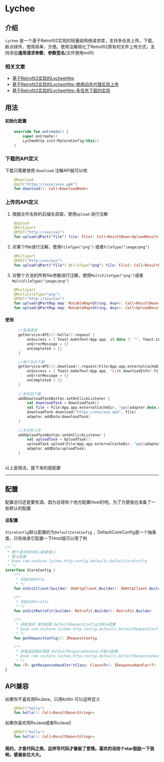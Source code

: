# Lychee
## 介绍
`Lychee` 是一个基于Retrofit2实现的轻量级网络请求库，支持多任务上传，下载，断点续传，使用简单，方便。使用注解简化了Retrofit2原有的文件上传方式，支持添加**通用请求参数**，**参数签名**(文件使用md5)

### 相关文章
* [基于Retrofit2实现的LycheeHttp](https://juejin.im/post/5c905dcaf265da60da704c25)
* [基于Retrofit2实现的LycheeHttp-使用动态代理实现上传](https://juejin.im/post/5c8db0d0e51d45798322ba54)
* [基于Retrofit2实现的LycheeHttp-多任务下载的实现](https://juejin.im/post/5c8eef6ee51d4563614b183e)

## 用法

#### 初始化配置
```kotlin
    override fun onCreate() {
        super.onCreate()
        LycheeHttp.init(MyCoreConfig(this))
    }
```
### 下载的API定义
下载只需要使用 `Download` 注解API就可以啦
```kotlin
    @Download
    @GET("https://xxxx/xxxx.apk")
    fun download(): Call<DownloadBean>
```
### 上传的API定义
1. 根据文件名称的后缀名获取，使用`Upload` 进行注解
```kotlin
    @Upload
    @Multipart
    @POST("http://xxx/xxx")
    fun upload(@Part("file") file: File): Call<ResultBean<UploadResult>>
```
2. 对某个file进行注解，使用`FileType("png")` 或者`FileType("image/png")`
```kotlin
    @Multipart
    @POST("http:/xxx/xxx")
    fun upload(@Part("file") @FileType("png") file: File): Call<ResultBean<UploadResult>>
```
3. 对整个方法的所有file参数进行注解，使用`MultiFileType("png")`或者`MultiFileType("image/png")`
```kotlin
    @Multipart
    @MultiFileType("png")
    @POST("http://xxx/xxx")
    fun upload(@PartMap map: MutableMap<String, Any>): Call<ResultBean<UploadResult>>
    fun upload(@PartMap map: MutableMap<String, Any>): Call<UploadResult>
```
#### 使用
```kotlin
      //普通请求
      getService<API>().hello().request {
          onSuccess = { Toast.makeText(App.app, it.data ?: "", Toast.LENGTH_SHORT).show() }
          onErrorMessage = {}
          onCompleted = {}
      }

      //单个文件下载
      getService<API>().download().request(File(App.app.externalCacheDir, "qq.apk")) {
          onSuccess = { Toast.makeText(App.app, "${it.downloadInfo?.fileName} 下载完成", Toast.LENGTH_SHORT).show() }
          onErrorMessage = {}
          onCompleted = {}
      }
        
      //多任务下载
      addDownloadTaskButton.setOnClickListener {
          val downloadTask = DownloadTask()
          val file = File(App.app.externalCacheDir, "qq${adapter.data.size + 1}.apk"
          downloadTask.download("https://xxx/xxx.apk", file)
          adapter.addData(downloadTask)
      }
        
      //多任务上传
      addUploadTaskButton.setOnClickListener {
          val uploadTask = UploadTask()
          uploadTask.upload(File(App.app.externalCacheDir, "qq${adapter.data.size + 1}.apk"))
          adapter.addData(uploadTask)
      }
        
```


以上是用法，接下来的是配置
***
## 配置
配置总归还是要有滴，因为总得有个地方配置Host的吧。为了方便我也准备了一些默认的配置
#### 总配置
`ICoreConfig`默认配置的为`DefaultCoreConfig` ，DefaultCoreConfig是一个抽象类，只有继承它配置一下Host就可以用了哟
```kotlin
/**
 * 整个请求库的核心配置接口
 * 默认配置
 * @see com.vecharm.lychee.http.config.defaults.DefaultCoreConfig
 * */
interface ICoreConfig {
    /**
     * 初始化Okhttp
     * */
    fun onInitClient(builder: OkHttpClient.Builder): OkHttpClient.Builder

    /**
     * 初始化Retrofit
     * */
    fun onInitRetrofit(builder: Retrofit.Builder): Retrofit.Builder

    /**
     * 获取请求 请求配置 DefaultRequestConfig为默认配置
     * @see com.vecharm.lychee.http.config.defaults.DefaultRequestConfig
     * */
    fun getRequestConfig(): IRequestConfig

    /**
     * 获取返回值处理者 DefaultResponseHandler为默认配置
     * @see com.vecharm.lychee.http.config.defaults.DefaultResponseHandler
     * */
    fun <T> getResponseHandler(tClass: Class<T>): IResponseHandler<T>
}
```
## API兼容
如果你不喜欢用RxJava，只用kotlin 可以这样定义
```kotlin
    @POST("hello")
    fun hello(): Call<ResultBean<String>>
```
如果你喜欢用RxJava或者RxJava2 
```kotlin
    @POST("hello")
    fun hello(): Call<ResultBean<String>>
```
#### 简约，才是代码之美，这样写代码才像极了爱情。喜欢的话给个star鼓励一下我哟，感谢各位大大。

